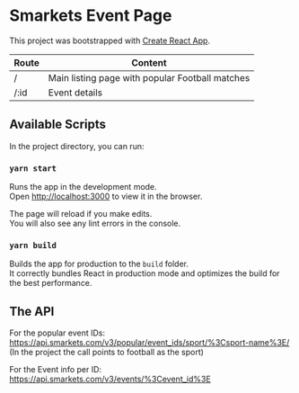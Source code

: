# Smarkets Event Page

This project was bootstrapped with [Create React App](https://github.com/facebook/create-react-app).

| Route | Content                                         |
| ----- | ----------------------------------------------- |
| /     | Main listing page with popular Football matches |
| /:id  | Event details                                   |

## Available Scripts

In the project directory, you can run:
### `yarn start`

Runs the app in the development mode.<br />
Open [http://localhost:3000](http://localhost:3000) to view it in the browser.

The page will reload if you make edits.<br />
You will also see any lint errors in the console.

### `yarn build`

Builds the app for production to the `build` folder.<br />
It correctly bundles React in production mode and optimizes the build for the best performance.

## The API
For the popular event IDs: 
https://api.smarkets.com/v3/popular/event_ids/sport/%3Csport-name%3E/
(In the project the call points to football as the sport)

For the Event info per ID:
https://api.smarkets.com/v3/events/%3Cevent_id%3E
